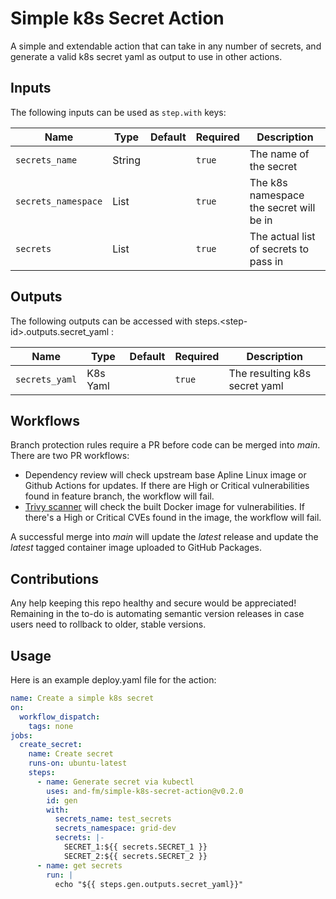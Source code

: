 # Simple k8s Secret Action

A simple and extendable action that can take in any number of secrets, and generate a valid k8s secret yaml as output to use in other actions.

## Inputs

The following inputs can be used as `step.with` keys:

| Name                | Type   | Default | Required | Description                             |
| ------------------- | ------ | ------- | -------- | --------------------------------------- |
| `secrets_name`      | String |         | `true`   | The name of the secret                  |
| `secrets_namespace` | List   |         | `true`   | The k8s namespace the secret will be in |
| `secrets`           | List   |         | `true`   | The actual list of secrets to pass in   |

## Outputs

The following outputs can be accessed with steps.\<step-id\>.outputs.secret_yaml :

| Name           | Type     | Default | Required | Description                   |
| -------------- | -------- | ------- | -------- | ----------------------------- |
| `secrets_yaml` | K8s Yaml |         | `true`   | The resulting k8s secret yaml |

## Workflows

Branch protection rules require a PR before code can be merged into _main_. There are two PR workflows:

- Dependency review will check upstream base Apline Linux image or Github Actions for updates. If there are High or Critical vulnerabilities found in feature branch, the workflow will fail.
- [Trivy scanner](https://github.com/aquasecurity/trivy) will check the built Docker image for vulnerabilities. If there's a High or Critical CVEs found in the image, the workflow will fail.

A successful merge into _main_ will update the _latest_ release and update the _latest_ tagged container image uploaded to GitHub Packages.

## Contributions

Any help keeping this repo healthy and secure would be appreciated! \
Remaining in the to-do is automating semantic version releases in case users need to rollback to older, stable versions.

## Usage

Here is an example deploy.yaml file for the action:

```yaml
name: Create a simple k8s secret
on:
  workflow_dispatch:
    tags: none
jobs:
  create_secret:
    name: Create secret
    runs-on: ubuntu-latest
    steps:
      - name: Generate secret via kubectl
        uses: and-fm/simple-k8s-secret-action@v0.2.0
        id: gen
        with:
          secrets_name: test_secrets
          secrets_namespace: grid-dev
          secrets: |-
            SECRET_1:${{ secrets.SECRET_1 }}
            SECRET_2:${{ secrets.SECRET_2 }}
      - name: get secrets
        run: |
          echo "${{ steps.gen.outputs.secret_yaml}}"
```

